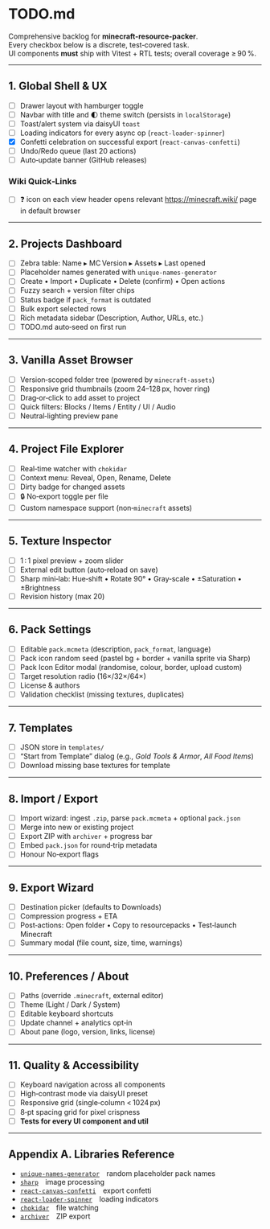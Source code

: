 # TODO.md

Comprehensive backlog for **minecraft-resource-packer**.  
Every checkbox below is a discrete, test‑covered task.  
UI components **must** ship with Vitest + RTL tests; overall coverage ≥ 90 %.

---

## 1. Global Shell & UX

- [ ] Drawer layout with hamburger toggle
- [ ] Navbar with title and 🌓 theme switch (persists in `localStorage`)
- [ ] Toast/alert system via daisyUI `toast`
- [ ] Loading indicators for every async op (`react-loader-spinner`)
- [x] Confetti celebration on successful export (`react-canvas-confetti`)
- [ ] Undo/Redo queue (last 20 actions)
- [ ] Auto‑update banner (GitHub releases)

### Wiki Quick‑Links

- [ ] ❓ icon on each view header opens relevant <https://minecraft.wiki/> page in default browser

---

## 2. Projects Dashboard

- [ ] Zebra table: Name ▸ MC Version ▸ Assets ▸ Last opened
- [ ] Placeholder names generated with `unique-names-generator`
- [ ] Create • Import • Duplicate • Delete (confirm) • Open actions
- [ ] Fuzzy search + version filter chips
- [ ] Status badge if `pack_format` is outdated
- [ ] Bulk export selected rows
- [ ] Rich metadata sidebar (Description, Author, URLs, etc.)
- [ ] TODO.md auto‑seed on first run

---

## 3. Vanilla Asset Browser

- [ ] Version‑scoped folder tree (powered by `minecraft-assets`)
- [ ] Responsive grid thumbnails (zoom 24–128 px, hover ring)
- [ ] Drag‑or‑click to add asset to project
- [ ] Quick filters: Blocks / Items / Entity / UI / Audio
- [ ] Neutral‑lighting preview pane

---

## 4. Project File Explorer

- [ ] Real‑time watcher with `chokidar`
- [ ] Context menu: Reveal, Open, Rename, Delete
- [ ] Dirty badge for changed assets
- [ ] 🔒 No‑export toggle per file
- [ ] Custom namespace support (non‑`minecraft` assets)

---

## 5. Texture Inspector

- [ ] 1 : 1 pixel preview + zoom slider
- [ ] External edit button (auto‑reload on save)
- [ ] Sharp mini‑lab: Hue‑shift • Rotate 90° • Gray‑scale • ±Saturation • ±Brightness
- [ ] Revision history (max 20)

---

## 6. Pack Settings

- [ ] Editable `pack.mcmeta` (description, `pack_format`, language)
- [ ] Pack icon random seed (pastel bg + border + vanilla sprite via Sharp)
- [ ] Pack Icon Editor modal (randomise, colour, border, upload custom)
- [ ] Target resolution radio (16×/32×/64×)
- [ ] License & authors
- [ ] Validation checklist (missing textures, duplicates)

---

## 7. Templates

- [ ] JSON store in `templates/`
- [ ] “Start from Template” dialog (e.g., _Gold Tools & Armor_, _All Food Items_)
- [ ] Download missing base textures for template

---

## 8. Import / Export

- [ ] Import wizard: ingest `.zip`, parse `pack.mcmeta` + optional `pack.json`
- [ ] Merge into new or existing project
- [ ] Export ZIP with `archiver` + progress bar
- [ ] Embed `pack.json` for round‑trip metadata
- [ ] Honour No‑export flags

---

## 9. Export Wizard

- [ ] Destination picker (defaults to Downloads)
- [ ] Compression progress + ETA
- [ ] Post‑actions: Open folder • Copy to resourcepacks • Test‑launch Minecraft
- [ ] Summary modal (file count, size, time, warnings)

---

## 10. Preferences / About

- [ ] Paths (override `.minecraft`, external editor)
- [ ] Theme (Light / Dark / System)
- [ ] Editable keyboard shortcuts
- [ ] Update channel + analytics opt‑in
- [ ] About pane (logo, version, links, license)

---

## 11. Quality & Accessibility

- [ ] Keyboard navigation across all components
- [ ] High‑contrast mode via daisyUI preset
- [ ] Responsive grid (single‑column < 1024 px)
- [ ] 8‑pt spacing grid for pixel crispness
- [ ] **Tests for every UI component and util**

---

## Appendix A. Libraries Reference

- [`unique-names-generator`](https://www.npmjs.com/package/unique-names-generator) random placeholder pack names
- [`sharp`](https://www.npmjs.com/package/sharp) image processing
- [`react-canvas-confetti`](https://www.npmjs.com/package/react-canvas-confetti) export confetti
- [`react-loader-spinner`](https://www.npmjs.com/package/react-loader-spinner) loading indicators
- [`chokidar`](https://www.npmjs.com/package/chokidar) file watching
- [`archiver`](https://www.npmjs.com/package/archiver) ZIP export
